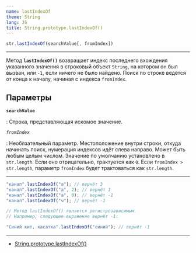 ```yaml
---
name: lastIndexOf
theme: String
lang: JS
title: String.prototype.lastIndexOf()
---
```


```js
str.lastIndexOf(searchValue[, fromIndex])
```

---

Метод **`lastIndexOf()`** возвращает индекс последнего вхождения указанного значения в строковый объект `String`, на котором он был вызван, или `-1`, если ничего не было найдено. Поиск по строке ведётся от конца к началу, начиная с индекса `fromIndex`.

## Параметры

**`searchValue`**

: Строка, представляющая искомое значение.

_`fromIndex`_

: Необязательный параметр. Местоположение внутри строки, откуда начинать поиск, нумерация индексов идёт слева направо. Может быть любым целым числом. Значение по умолчанию установлено в `str.length`. Если оно отрицательно, трактуется как `0`. Если `fromIndex > str.length`, параметр `fromIndex` будет трактоваться как `str.length`.

---

```js
"канал".lastIndexOf("а"); // вернёт 3
"канал".lastIndexOf("а", 2); // вернёт 1
"канал".lastIndexOf("а", 0); // вернёт -1
"канал".lastIndexOf("ч"); // вернёт -1

// Метод lastIndexOf() является регистрозависимым.
// Например, следующее выражение вернёт -1:

"Cиний кит, касатка".lastIndexOf("синий"); // вернёт -1
```

---

- [String.prototype.lastIndexOf()](https://developer.mozilla.org/ru/docs/Web/JavaScript/Reference/Global_Objects/String/lastIndexOf)
